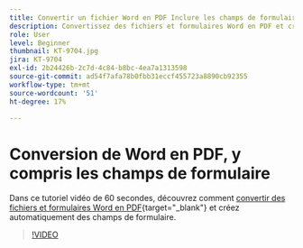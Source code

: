 ```yaml
---
title: Convertir un fichier Word en PDF Inclure les champs de formulaire
description: Convertissez des fichiers et formulaires Word en PDF et créez automatiquement des champs
role: User
level: Beginner
thumbnail: KT-9704.jpg
jira: KT-9704
exl-id: 2b24426b-2c7d-4c84-b8bc-4ea7a1313598
source-git-commit: ad54f7afa78b0fbb31eccf455723a8890cb92355
workflow-type: tm+mt
source-wordcount: '51'
ht-degree: 17%

---
```


# Conversion de Word en PDF, y compris les champs de formulaire

Dans ce tutoriel vidéo de 60 secondes, découvrez comment [convertir des fichiers et formulaires Word en PDF](https://www.adobe.com/fr/acrobat/online/word-to-pdf.html){target="_blank"} et créez automatiquement des champs de formulaire.

>[!VIDEO](https://video.tv.adobe.com/v/340082?quality=12&learn=on&hidetitle=true)
